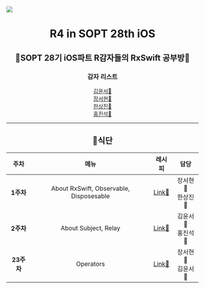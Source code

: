 <img src="https://user-images.githubusercontent.com/61549796/115134472-568cee00-a04b-11eb-82a7-a62786c2850d.jpeg">

<h1 align="center">R4 in SOPT 28th iOS</h1>

<h2 align="center">🥔SOPT 28기 iOS파트 R감자들의 RxSwift 공부방🥔</h2>

<h3 align="center">감자 리스트</h3>

<p align="center">
    <a href="https://github.com/ezidayzi">김윤서🍟</a><br>
    <a href="https://github.com/seohyun-106">장서현🍟</a><br>
    <a href="https://github.com/Hansangjin98">한상진🍟</a><br>
    <a href="https://github.com/jins0704">홍진석🍟</a>
</p>

<hr>

<h2 align="center">🍴식단</h2>

<div align="center">

|주차|메뉴|레시피|담당 
|:--------:|:--------:|:--------:|:--------:|
|**1주차**|About RxSwift, Observable, Disposesable|[Link📑](https://github.com/ezidayzi/RxSwift_R4/blob/main/1%EC%A3%BC%EC%B0%A8/Week1.md)|장서현🍟<br>한상진🍟
|**2주차**|About Subject, Relay|[Link📑](https://github.com/ezidayzi/RxSwift_R4/blob/main/2%EC%A3%BC%EC%B0%A8/Week02.md)|김윤서🍟<br>홍진석🍟
|**23주차**|Operators|[Link📑](https://github.com/ezidayzi/RxSwift_R4/blob/main/3%EC%A3%BC%EC%B0%A8/Week03.md)|장서현🍟<br>김윤서🍟
</div>
